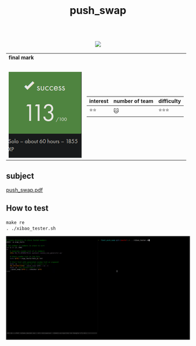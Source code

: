 <h1 align="center">
   <b font size="15" face="arial" ><br><br>push_swap</font></b></h1>
   </br></br>
   <p align="center">
  <img src="https://img.shields.io/badge/c-007ACC?style=for-the-badge&logo=c&logoColor=white">
  </p>
  <table align="center">
<td>
 <b face="arial" >final mark<br><br></font></b></p>
 <img src="https://github.com/xibaochat/push_swap/blob/master/push_swap_mark.png">
 

</td>

<td> 

| interest                     | number of team          | difficulty                      |
| ---------------------------- | ----------              | ----------                      |
|    :star::star:              | :cat:                   |  :star::star::star:|

</td>
</tr>
</table>

## subject
[push_swap.pdf](https://github.com/xibaochat/push_swap/blob/master/push_swap_en.subject.pdf)

## How to test

```
make re
. ./xibao_tester.sh
```

![gif](https://github.com/xibaochat/push_swap/blob/master/push_swap.gif)
